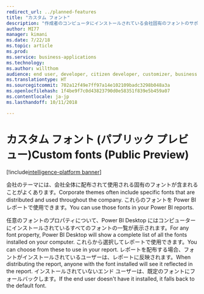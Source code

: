 ```yaml
---
redirect_url: ../planned-features
title: "カスタム フォント"
description: "作成者のコンピュータにインストールされている会社固有のフォントのサポート"
author: MI77
manager: kimani
ms.date: 7/22/18
ms.topic: article
ms.prod: 
ms.service: business-applications
ms.technology: 
ms.author: willthom
audience: end user, developer, citizen developer, customizer, business analyst, IT pro
ms.translationtype: HT
ms.sourcegitcommit: 702a12f49e7ff97a14e102109badc3298b048a3a
ms.openlocfilehash: 1f4be9f7c0d43823790d0e58351f839e5b459a07
ms.contentlocale: ja-jp
ms.lasthandoff: 10/11/2018

---
```


# <a name="custom-fonts-public-preview"></a><span data-ttu-id="11683-103">カスタム フォント (パブリック プレビュー)</span><span class="sxs-lookup"><span data-stu-id="11683-103">Custom fonts (Public Preview)</span></span>

[!include[intelligence-platform banner](../../includes/intelligence-platform.md)]

<span data-ttu-id="11683-104">会社のテーマには、会社全体に配布されて使用される固有のフォントが含まれることがよくあります。</span><span class="sxs-lookup"><span data-stu-id="11683-104">Corporate themes often include specific fonts that are distributed and used throughout the company.</span></span> <span data-ttu-id="11683-105">これらのフォントを Power BI レポートで使用できます。</span><span class="sxs-lookup"><span data-stu-id="11683-105">You can use those fonts in your Power BI reports.</span></span>

<span data-ttu-id="11683-106">任意のフォントのプロパティについて、Power BI Desktop にはコンピューターにインストールされているすべてのフォントの一覧が表示されます。</span><span class="sxs-lookup"><span data-stu-id="11683-106">For any font property, Power BI Desktop will show a complete list of all the fonts installed on your computer.</span></span> <span data-ttu-id="11683-107">これらから選択してレポートで使用できます。</span><span class="sxs-lookup"><span data-stu-id="11683-107">You can choose from these to use in your report.</span></span> <span data-ttu-id="11683-108">レポートを配布する場合、フォントがインストールされているユーザーは、レポートに反映されます。</span><span class="sxs-lookup"><span data-stu-id="11683-108">When distributing the report, anyone with the font installed will see it reflected in the report.</span></span> <span data-ttu-id="11683-109">インストールされていないエンド ユーザーは、既定のフォントにフォールバックします。</span><span class="sxs-lookup"><span data-stu-id="11683-109">If the end user doesn't have it installed, it falls back to the default font.</span></span>

<!--
### Who uses this feature
This feature is intended for end user, developer, citizen developer, customizer, business analyst, IT pro. No additional setup is required.
## Status
### Development status
In development
#### Target timeframe
October ‘18
-->

